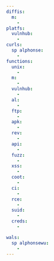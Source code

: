 ```yaml
---
diffis:
  m:
    -
platfs:
  vulnhub:
    -
curls:
  sp alphonse:
    -
functions:
  unix:
    -
  m:
    -
  vulnhub:
    -
  al:
    -
  ftp:
    -
  apk:
    -
  rev:
    -
  api:
    -
  fuzz:
    -
  xss:
    -
  coot:
    -
  ci:
    -
  rce:
    -
  suid:
    -
  creds:
    -

wals:
  sp alphonsewu:
    -
---
```

